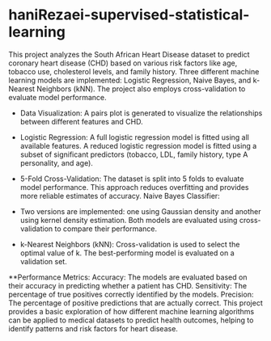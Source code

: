 # haniRezaei-supervised-statistical-learning
This project analyzes the South African Heart Disease dataset to predict coronary heart disease (CHD) based on various risk factors like age, tobacco use, cholesterol levels, and family history. Three different machine learning models are implemented: Logistic Regression, Naive Bayes, and k-Nearest Neighbors (kNN). The project also employs cross-validation to evaluate model performance.

* Data Visualization: A pairs plot is generated to visualize the relationships between different features and CHD.

* Logistic Regression: A full logistic regression model is fitted using all available features.
A reduced logistic regression model is fitted using a subset of significant predictors (tobacco, LDL, family history, type A personality, and age).

* 5-Fold Cross-Validation: The dataset is split into 5 folds to evaluate model performance. This approach reduces overfitting and provides more reliable estimates of accuracy.
Naive Bayes Classifier:

* Two versions are implemented: one using Gaussian density and another using kernel density estimation.
Both models are evaluated using cross-validation to compare their performance.

* k-Nearest Neighbors (kNN):
Cross-validation is used to select the optimal value of k.
The best-performing model is evaluated on a validation set.

**Performance Metrics:
Accuracy: The models are evaluated based on their accuracy in predicting whether a patient has CHD.
Sensitivity: The percentage of true positives correctly identified by the models.
Precision: The percentage of positive predictions that are actually correct.
This project provides a basic exploration of how different machine learning algorithms can be applied to medical datasets to predict health outcomes, helping to identify patterns and risk factors for heart disease.
